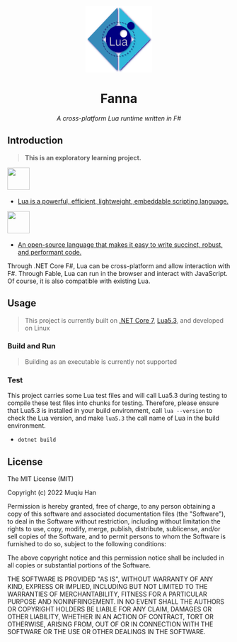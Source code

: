 <div align="center">

<img src="./.github/logo.png" height="150px" width="150px">

# Fanna

*A cross-platform Lua runtime written in F#*

</div>

## Introduction
> __This is an exploratory learning project.__

<a href="https://www.lua.org/">
<img src="https://www.rozek.de/Lua/Lua-Logo_64x64.png" height="50xp" width="50px"> 

- Lua is a powerful, efficient, lightweight, embeddable scripting language.

</a>

<a href="https://fsharp.org/">
<img src="https://fsharp.org/img/logo/fsharp256.png" height="50xp" width="50px"> 

- An open-source language that makes it easy to write succinct, robust, and performant code.

</a>

Through .NET Core F#, Lua can be cross-platform and allow interaction with F#. 
Through Fable, Lua can run in the browser and interact with JavaScript.
Of course, it is also compatible with existing Lua.

## Usage
> This project is currently built on [.NET Core 7](https://dotnet.microsoft.com/en-us/download/dotnet/7.0), [Lua5.3](http://www.lua.org/versions.html), and developed on Linux 

### Build and Run
> Building as an executable is currently not supported

### Test
This project carries some Lua test files and will call Lua5.3 during testing to compile these test files into chunks for testing. Therefore, please ensure that Lua5.3 is installed in your build environment, call `lua --version` to check the Lua version, and make `lua5.3` the call name of Lua in the build environment.

- `dotnet build`

## License
The MIT License (MIT)

Copyright (c) 2022 Muqiu Han

Permission is hereby granted, free of charge, to any person obtaining a copy
of this software and associated documentation files (the "Software"), to deal
in the Software without restriction, including without limitation the rights
to use, copy, modify, merge, publish, distribute, sublicense, and/or sell
copies of the Software, and to permit persons to whom the Software is
furnished to do so, subject to the following conditions:

The above copyright notice and this permission notice shall be included in all
copies or substantial portions of the Software.

THE SOFTWARE IS PROVIDED "AS IS", WITHOUT WARRANTY OF ANY KIND, EXPRESS OR
IMPLIED, INCLUDING BUT NOT LIMITED TO THE WARRANTIES OF MERCHANTABILITY,
FITNESS FOR A PARTICULAR PURPOSE AND NONINFRINGEMENT. IN NO EVENT SHALL THE
AUTHORS OR COPYRIGHT HOLDERS BE LIABLE FOR ANY CLAIM, DAMAGES OR OTHER
LIABILITY, WHETHER IN AN ACTION OF CONTRACT, TORT OR OTHERWISE, ARISING FROM,
OUT OF OR IN CONNECTION WITH THE SOFTWARE OR THE USE OR OTHER DEALINGS IN THE
SOFTWARE.
